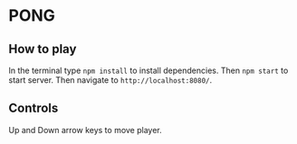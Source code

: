 # PONG

## How to play
In the terminal type `npm install` to install dependencies. Then `npm start` to start server. Then navigate to `http://localhost:8080/`.

## Controls
Up and Down arrow keys to move player.
